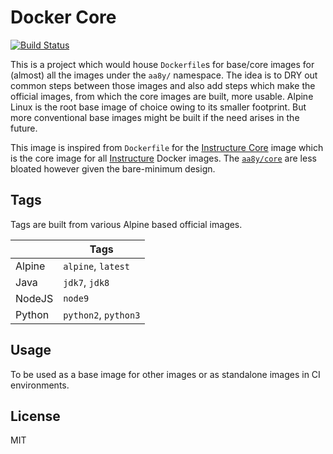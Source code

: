 # Docker Core

[![Build Status](https://travis-ci.org/aa8y/docker-core.svg?branch=master)](https://travis-ci.org/aa8y/docker-core)

This is a project which would house `Dockerfile`s for base/core images for (almost) all the images under the `aa8y/` namespace. The idea is to DRY out common steps between those images and also add steps which make the official images, from which the core images are built, more usable. Alpine Linux is the root base image of choice owing to its smaller footprint. But more conventional base images might be built if the need arises in the future.

This image is inspired from `Dockerfile` for the [Instructure Core](https://github.com/instructure/dockerfiles/blob/master/core/latest/Dockerfile) image which is the core image for all [Instructure](https://www.instructure.com/) Docker images. The [`aa8y/core`](https://hub.docker.com/r/aa8y/core/) are less bloated however given the bare-minimum design.

## Tags

Tags are built from various Alpine based official images.

|        | Tags                 |
|--------|----------------------|
| Alpine | `alpine`, `latest`   |
| Java   | `jdk7`, `jdk8`       |
| NodeJS | `node9`              |
| Python | `python2`, `python3` |

## Usage

To be used as a base image for other images or as standalone images in CI environments.

## License

MIT
